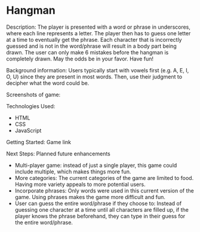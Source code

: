 # Hangman

Description: 
The player is presented with a word or phrase in underscores, where each line represents a letter. The player then has to guess one letter at a time to eventually get the phrase. Each character that is incorrectly guessed and is not in the word/phrase will result in a body part being drawn. The user can only make 6 mistakes before the hangman is completely drawn. 
May the odds be in your favor.
Have fun!

Background information: Users typically start with vowels first (e.g. A, E, I, O, U) since they are present in most words. Then, use their judgment to decipher what the word could be. 


Screenshots of game:


Technologies Used:
- HTML
- CSS
- JavaScript


Getting Started: Game link


Next Steps: Planned future enhancements
- Multi-player game: instead of just a single player, this game could include multiple, which makes things more fun.
- More categories: The current categories of the game are limited to food. Having more variety appeals to more potential users.
- Incorporate phrases: Only words were used in this current version of the game. Using phrases makes the game more difficult and fun.
- User can guess the entire word/phrase if they choose to: Instead of guessing one character at a time until all characters are filled up, if the player knows the phrase beforehand, they can type in their guess for the entire word/phrase. 



